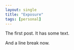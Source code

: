 ```yaml
---
layout: single
title: "Exposure"
tags: [personal]
---
```


The first post. It has some text. 

And a line break now. 